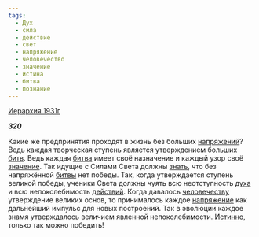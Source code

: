 ```yaml
---
tags:
  - Дух
  - сила
  - действие
  - свет
  - напряжение
  - человечество
  - значение
  - истина
  - битва
  - познание
---
```

[Иерархия 1931г](https://127.0.0.1:4002/agni/1931)

___320___

Какие же предпринятия проходят в жизнь без больших [напряжений](../../../tags/#[напряжение](../../../tags/#напряжение))? Ведь каждая творческая ступень является утверждением больших [битв](../../../tags/#[битва](../../../tags/#битва)). Ведь каждая [битва](../../../tags/#битва) имеет своё назначение и каждый узор своё [значение](../../../tags/#значение). Так идущие с Силами Света должны [знать](../../../tags/#познание), что без напряжённой [битвы](../../../tags/#битва) нет победы. Так, когда утверждается ступень великой победы, ученики Света должны чуять всю неотступность [духа](../../../tags/#Дух) и всю непоколебимость [действий](../../../tags/#действие). Когда давалось [человечеству](../../../tags/#человечество) утверждение великих основ, то принималось каждое [напряжение](../../../tags/#напряжение) как дальнейший импульс для новых построений. Так в эволюции каждое знамя утверждалось величием явленной непоколебимости. [Истинно](../../../tags/#истина), только так можно победить!   


